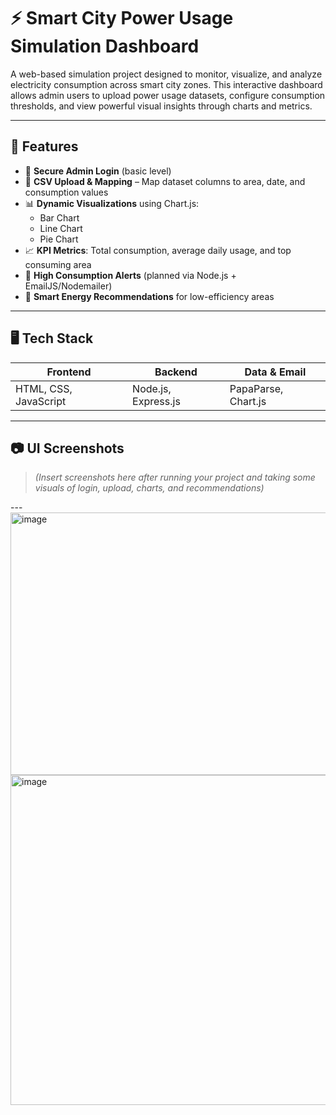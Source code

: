 # ⚡ Smart City Power Usage Simulation Dashboard

A web-based simulation project designed to monitor, visualize, and analyze electricity consumption across smart city zones. This interactive dashboard allows admin users to upload power usage datasets, configure consumption thresholds, and view powerful visual insights through charts and metrics.


---

## 🧠 Features

- 🔐 **Secure Admin Login** (basic level)
- 📂 **CSV Upload & Mapping** – Map dataset columns to area, date, and consumption values
- 📊 **Dynamic Visualizations** using Chart.js:
  - Bar Chart
  - Line Chart
  - Pie Chart
- 📈 **KPI Metrics**: Total consumption, average daily usage, and top consuming area
- 🚨 **High Consumption Alerts** (planned via Node.js + EmailJS/Nodemailer)
- 🌱 **Smart Energy Recommendations** for low-efficiency areas


---

## 🖥️ Tech Stack

| Frontend | Backend | Data & Email |
|----------|---------|---------------|
| HTML, CSS, JavaScript | Node.js, Express.js | PapaParse, Chart.js |

---

## 📷 UI Screenshots

> *(Insert screenshots here after running your project and taking some visuals of login, upload, charts, and recommendations)*

---<img width="846" height="420" alt="image" src="https://github.com/user-attachments/assets/65430e65-0e91-4328-ae64-79e93b93d8c3" />
<img width="761" height="528" alt="image" src="https://github.com/user-attachments/assets/cf3b6af2-f164-439f-8461-7c0451cae797" />



